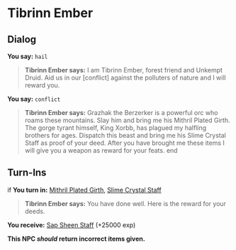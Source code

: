 # Tibrinn Ember
## Dialog

**You say:** `hail`



>**Tibrinn Ember says:** I am Tibrinn Ember, forest friend and Unkempt Druid. Aid us in our [conflict] against the polluters of nature and I will reward you.

**You say:** `conflict`



>**Tibrinn Ember says:** Grazhak the Berzerker is a powerful orc who roams these mountains. Slay him and bring me his Mithril Plated Girth. The gorge tyrant himself, King Xorbb, has plagued my halfling brothers for ages. Dispatch this beast and bring me his Slime Crystal Staff as proof of your deed. After you have brought me these items I will give you a weapon as reward for your feats.
end

## Turn-Ins





if **You turn in:** [Mithril Plated Girth](/item/4310), [Slime Crystal Staff](/item/6335)


>**Tibrinn Ember says:** You have done well. Here is the reward for your deeds.


 **You receive:**  [Sap Sheen Staff](/item/6364) (+25000 exp)

**This NPC *should* return incorrect items given.**





